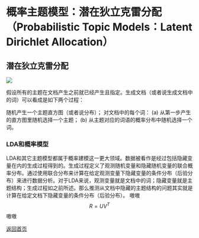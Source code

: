 <script src="https://cdn.mathjax.org/mathjax/latest/MathJax.js?config=TeX-AMS-MML_HTMLorMML" type="text/javascript"></script>

# 概率主题模型：潜在狄立克雷分配（Probabilistic Topic Models：Latent Dirichlet Allocation）

## 潜在狄立克雷分配

<img src="http://images.cnitblog.com/blog/401489/201301/30080332-dd3fabd59925417eaf349c6732931bf5.png"/>

假设所有的主题在文档产生之前就已经产生且指定。生成文档（或者说生成文档中的词）可以看成是如下两个过程：

随机产生一个主题直方图（或者说分布）；
对文档中的每个词：
(a) 从第一步产生的直方图里随机选择一个主题；
(b) 从主题对应的词语的概率分布中随机选择一个词。

### LDA和概率模型
LDA和其它主题模型都属于概率建模这一更大领域。数据被看作是经过包括隐藏变量在内的生成过程得到的。生成过程定义了观测随机变量和隐藏随机变量的联合概率分布。通过使用联合分布来计算在给定观测变量下隐藏变量的条件分布（后验分布）来进行数据分析。对于LDA来说，观测变量就是文档中的词；隐藏变量就是主题结构；生成过程如之前所述。那么推测从文档中隐藏的主题结构的问题其实就是计算在给定文档下隐藏变量的条件分布（后验分布）。
嗷嗷
$$ R=UV^{T} $$
嗷嗷


[返回首页](https://666cocohappy.github.io/note/)

